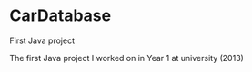 # CarDatabase
First Java project 

The first Java project I worked on in Year 1 at university (2013)
